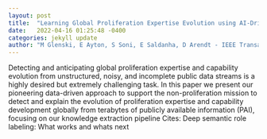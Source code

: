 ```yaml
---
layout: post
title:  "Learning Global Proliferation Expertise Evolution using AI-Driven Analytics and Public Information"
date:   2022-04-16 01:25:48 -0400
categories: jekyll update
author: "M Glenski, E Ayton, S Soni, E Saldanha, D Arendt - IEEE Transactions on , 2022"
---
```

Detecting and anticipating global proliferation expertise and capability evolution from unstructured, noisy, and incomplete public data streams is a highly desired but extremely challenging task. In this paper we present our pioneering data-driven approach to support the non-proliferation mission to detect and explain the evolution of proliferation expertise and capability development globally from terabytes of publicly available information (PAI), focusing on our knowledge extraction pipeline Cites: Deep semantic role labeling: What works and whats next